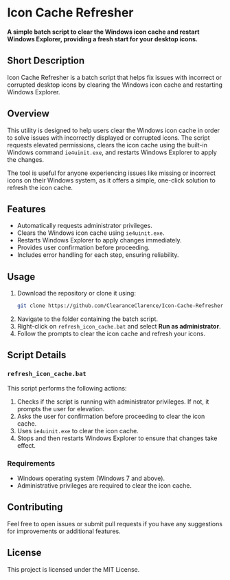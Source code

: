 # Icon Cache Refresher

**A simple batch script to clear the Windows icon cache and restart Windows Explorer, providing a fresh start for your desktop icons.**

## Short Description
Icon Cache Refresher is a batch script that helps fix issues with incorrect or corrupted desktop icons by clearing the Windows icon cache and restarting Windows Explorer.

## Overview
This utility is designed to help users clear the Windows icon cache in order to solve issues with incorrectly displayed or corrupted icons. The script requests elevated permissions, clears the icon cache using the built-in Windows command `ie4uinit.exe`, and restarts Windows Explorer to apply the changes.

The tool is useful for anyone experiencing issues like missing or incorrect icons on their Windows system, as it offers a simple, one-click solution to refresh the icon cache.

## Features
- Automatically requests administrator privileges.
- Clears the Windows icon cache using `ie4uinit.exe`.
- Restarts Windows Explorer to apply changes immediately.
- Provides user confirmation before proceeding.
- Includes error handling for each step, ensuring reliability.

## Usage
1. Download the repository or clone it using:
   ```sh
   git clone https://github.com/ClearanceClarence/Icon-Cache-Refresher.git
   ```
2. Navigate to the folder containing the batch script.
3. Right-click on `refresh_icon_cache.bat` and select **Run as administrator**.
4. Follow the prompts to clear the icon cache and refresh your icons.

## Script Details
### `refresh_icon_cache.bat`
This script performs the following actions:
1. Checks if the script is running with administrator privileges. If not, it prompts the user for elevation.
2. Asks the user for confirmation before proceeding to clear the icon cache.
3. Uses `ie4uinit.exe` to clear the icon cache.
4. Stops and then restarts Windows Explorer to ensure that changes take effect.

### Requirements
- Windows operating system (Windows 7 and above).
- Administrative privileges are required to clear the icon cache.

## Contributing
Feel free to open issues or submit pull requests if you have any suggestions for improvements or additional features.

## License
This project is licensed under the MIT License.
